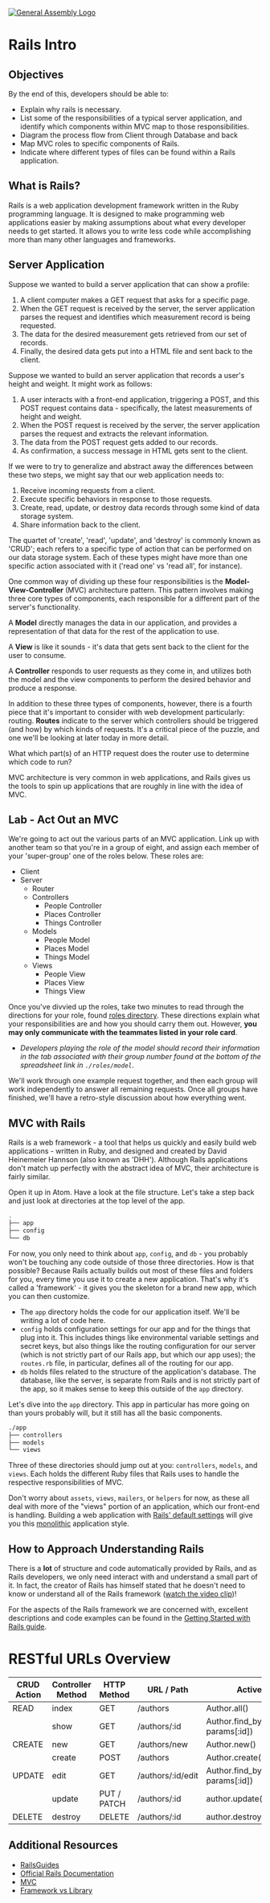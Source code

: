 [![General Assembly Logo](https://camo.githubusercontent.com/1a91b05b8f4d44b5bbfb83abac2b0996d8e26c92/687474703a2f2f692e696d6775722e636f6d2f6b6538555354712e706e67)](https://generalassemb.ly/education/web-development-immersive)

# Rails Intro

## Objectives

By the end of this, developers should be able to:

- Explain why rails is necessary.
- List some of the responsibilities of a typical server application, and identify which components within MVC map to those responsibilities.
- Diagram the process flow from Client through Database and back
- Map MVC roles to specific components of Rails.
- Indicate where different types of files can be found within a Rails application.

## What is Rails?

Rails is a web application development framework written in the Ruby programming language. It is designed to make programming web applications easier by making assumptions about what every developer needs to get started. It allows you to write less code while accomplishing more than many other languages and frameworks. 

## Server Application

Suppose we wanted to build a server application that can show a profile:

1. A client computer makes a
    GET request that asks for a specific page.
1. When the GET request is received by the server, the server application parses the
    request and identifies which measurement record is being requested.
1. The data for the desired measurement gets retrieved from our set of
    records.
1. Finally, the desired data gets put into a HTML file and sent back to the client.

Suppose we wanted to build an server application that records a user's height and
weight. It might work as follows:

1. A user interacts with a front-end application, triggering a POST, and this
    POST request contains data - specifically, the latest measurements of
    height and weight.
1. When the POST request is received by the server, the server application parses the
    request and extracts the relevant information.
1. The data from the POST request gets added to our records.
1. As confirmation, a success message in HTML gets sent to the client.

If we were to try to generalize and abstract away the differences between these
two steps, we might say that our web application needs to:

1. Receive incoming requests from a client.
1. Execute specific behaviors in response to those requests.
1. Create, read, update, or destroy data records through some kind of data
  storage system.
1. Share information back to the client.

The quartet of 'create', 'read', 'update', and 'destroy' is commonly known as
'CRUD'; each refers to a specific type of action that can be performed on our
data storage system. Each of these types might have more than one specific
action associated with it ('read one' vs 'read all', for instance).

One common way of dividing up these four responsibilities is the
**Model-View-Controller** (MVC) architecture pattern. This pattern involves
making three core types of components, each responsible for a different part of
the server's functionality.

A **Model** directly manages the data in our application, and provides a
representation of that data for the rest of the application to use.

A **View** is like it sounds - it's data that gets sent back to the client for
the user to consume.

A **Controller** responds to user requests as they come in, and utilizes both
the model and the view components to perform the desired behavior and produce a
response.

In addition to these three types of components, however, there is a fourth
piece that it's important to consider with web development particularly:
routing. **Routes** indicate to the server which controllers should be
triggered (and how) by which kinds of requests. It's a critical piece of the
puzzle, and one we'll be looking at later today in more detail.

What which part(s) of an HTTP request does the router use to determine which
code to run?

MVC architecture is very common in web applications, and Rails gives us the
tools to spin up applications that are roughly in line with the idea of MVC.

## Lab - Act Out an MVC

We're going to act out the various parts of an MVC application. Link up with
another team so that you're in a group of eight, and assign each member of
your 'super-group' one of the roles below. These roles are:

- Client
- Server
  - Router
  - Controllers
    - People Controller
    - Places Controller
    - Things Controller
  - Models
    - People Model
    - Places Model
    - Things Model
  - Views
    - People View
    - Places View
    - Things View

Once you've divvied up the roles, take two minutes to read through the
directions for your role, found [roles directory](roles). These directions
explain what your responsibilities are and how you should carry them out.
However, **you may only communicate with the teammates listed in your role
card**.

- _Developers playing the role of the model should record their information in
  the tab associated with their group number found at the bottom of the
  spreadsheet link in `./roles/model`_.

We'll work through one example request together, and then each group will work
independently to answer all remaining requests. Once all groups have finished,
we'll have a retro-style discussion about how everything went.

## MVC with Rails

Rails is a web framework - a tool that helps us quickly and easily build
web applications - written in Ruby, and designed and created by David
Heinemeier Hannson (also known as 'DHH'). Although Rails applications don't
match up perfectly with the abstract idea of MVC, their architecture is fairly
similar.

Open it up in Atom. Have a look at the file structure. Let's take a step back
and just look at directories at the top level of the app.

```sh
.
├── app
├── config
└── db
```

For now, you only need to think about `app`, `config`, and `db` - you probably
won't be touching any code outside of those three directories. How is that
possible? Because Rails actually builds out most of these files and folders for
you, every time you use it to create a new application. That's why it's called
a 'framework' - it gives you the skeleton for a brand new app, which you can
then customize.

- The `app` directory holds the code for our application itself. We'll be
    writing a lot of code here.
- `config` holds configuration settings for our app and for the things that
    plug into it. This includes things like environmental variable settings and
    secret keys, but also things like the routing configuration for our server
    (which is not strictly part of our Rails app, but which our app uses);
    the `routes.rb` file, in particular, defines all of the routing for our
    app.
- `db` holds files related to the structure of the application's database.
    The database, like the server, is separate from Rails and is not strictly
    part of the app, so it makes sense to keep this outside of the `app`
    directory.

Let's dive into the `app` directory. This app in particular has more going on
than yours probably will, but it still has all the basic components.

```bash
./app
├── controllers
├── models
└── views
```

Three of these directories should jump out at you: `controllers`, `models`, and
`views`. Each holds the different Ruby files that Rails uses to handle the
respective responsibilities of MVC.

Don't worry about `assets`, `views`, `mailers`, or `helpers` for now, as these
all deal with more of the "views" portion of an application, which our front-end
is handling. Building a
web application with [Rails' default settings](http://rubyonrails.org/) will
give you this [monolithic](https://en.wikipedia.org/wiki/Monolithic_application)
application style.

## How to Approach Understanding Rails

There is a **lot** of structure and code automatically provided by Rails, and as
Rails developers, we only need interact with and understand a small part of it.
In fact, the creator of Rails has himself stated that he doesn't need to know
or understand all of the Rails framework ([watch the video clip](https://www.youtube.com/watch?v=zKyv-IGvgGE&feature=youtu.be&t=34m55s))!

For the aspects of the Rails framework we are concerned with, excellent
descriptions and code examples can be found in the
[Getting Started with Rails guide](https://guides.rubyonrails.org/getting_started.html).

# RESTful URLs Overview

| CRUD Action | Controller Method | HTTP Method | URL / Path        | Active Record                   |
| ----------- | ----------------- | ----------- | ----------------- | ------------------------------- |
| READ        | index             | GET         | /authors          | Author.all()                    |
|             | show              | GET         | /authors/:id      | Author.find_by(id: params[:id]) |
| CREATE      | new               | GET         | /authors/new      | Author.new()                    |
|             | create            | POST        | /authors          | Author.create(author_params)    |
| UPDATE      | edit              | GET         | /authors/:id/edit | Author.find_by(id: params[:id]) |
|             | update            | PUT / PATCH | /authors/:id      | author.update(author_params)    |
| DELETE      | destroy           | DELETE      | /authors/:id      | author.destroy()                |



## Additional Resources

- [RailsGuides](http://guides.rubyonrails.org/getting_started.html)
- [Official Rails Documentation](http://rubyonrails.org/)
- [MVC](https://en.wikipedia.org/wiki/Model%E2%80%93view%E2%80%93controller)
- [Framework vs Library](https://www.linkedin.com/pulse/whats-difference-between-library-framework-ledion-spaho/)
